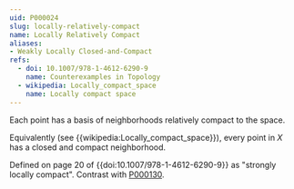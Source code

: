 ```yaml
---
uid: P000024
slug: locally-relatively-compact
name: Locally Relatively Compact
aliases:
- Weakly Locally Closed-and-Compact
refs:
  - doi: 10.1007/978-1-4612-6290-9
    name: Counterexamples in Topology
  - wikipedia: Locally_compact_space
    name: Locally compact space
---
```


Each point has a basis of neighborhoods relatively compact to the space.

Equivalently (see {{wikipedia:Locally_compact_space}}), every point in $X$ has
a closed and compact neighborhood.

Defined on page 20 of {{doi:10.1007/978-1-4612-6290-9}} as "strongly locally compact". Contrast with [P000130](/properties/P000130).
